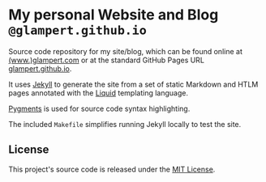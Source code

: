
# My personal Website and Blog `@glampert.github.io`

Source code repository for my site/blog,
which can be found online at [(www.)glampert.com](http://glampert.com/)
or at the standard GitHub Pages URL [glampert.github.io](http://glampert.github.io).

It uses [Jekyll](http://jekyllrb.com/) to generate the site from a set of static Markdown and HTLM
pages annotated with the [Liquid](https://github.com/Shopify/liquid/wiki) templating language.

[Pygments](http://pygments.org/) is used for source code syntax highlighting.

The included `Makefile` simplifies running Jekyll locally to test the site.

## License

This project's source code is released under the [MIT License](http://opensource.org/licenses/MIT).

